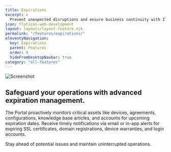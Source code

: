 ```yaml
---
title: Expirations
excerpt: >
  Prevent unexpected disruptions and ensure business continuity with IT Portal’s proactive expiration management.
icon: flaticon-web-development
layout: layouts/layout-feature.njk
permalink: "/features/expirations/"
eleventyNavigation:
  key: Expirations
  parent: Features
  order: 9
  hideFromDesktopNavbar: true
category: "all-features"
---
```


<img class="img-fluid mb-4" src="{{ baseUrl }}/assets/migrated/expirations.png" alt="Screenshot">

## Safeguard your operations with advanced expiration management. 

The Portal proactively monitors critical assets like devices, agreements, configurations, knowledge base articles, and accounts for upcoming expiration dates. Receive timely notifications via email or in-app alerts for expiring SSL certificates, domain registrations, device warranties, and login accounts. 

Stay ahead of potential issues and maintain uninterrupted operations.